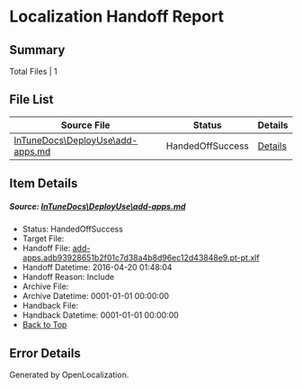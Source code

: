 # <a name='report-top'></a> Localization Handoff Report

## Summary
 Total Files | 1

## File List
 Source File | Status | Details 
 ----------- | ------ | ------- 
 [InTuneDocs\DeployUse\add-apps.md](https://github.com/Microsoft/IntuneDocs-pr/blob/20d0e0322afed14c395a2d68f5a6a2147bfeb69d/InTuneDocs/DeployUse/add-apps.md) | HandedOffSuccess | [Details](#481f98af4a49c5690046dbfa8242d9134bec6d3d23)

## Item Details
##### <a name='481f98af4a49c5690046dbfa8242d9134bec6d3d23'></a> Source: [InTuneDocs\DeployUse\add-apps.md](https://github.com/Microsoft/IntuneDocs-pr/blob/20d0e0322afed14c395a2d68f5a6a2147bfeb69d/InTuneDocs/DeployUse/add-apps.md)
* Status: HandedOffSuccess
* Target File: 
* Handoff File: [add-apps.adb93928651b2f01c7d38a4b8d96ec12d43848e9.pt-pt.xlf](https://github.com/Microsoft/EM.handoff/blob/711dd4ae1b708962fbe6548dd99b1ef8676454cc/ol-handoff/Microsoft/IntuneDocs-pr.pt-pt/master/add-apps.adb93928651b2f01c7d38a4b8d96ec12d43848e9.pt-pt.xlf)
* Handoff Datetime: 2016-04-20 01:48:04
* Handoff Reason: Include
* Archive File: 
* Archive Datetime: 0001-01-01 00:00:00
* Handback File: 
* Handback Datetime: 0001-01-01 00:00:00
* [Back to Top](#report-top)


## Error Details

Generated by OpenLocalization.

